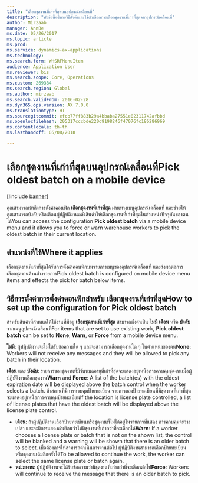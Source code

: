 ```yaml
---
title: "เลือกชุดงานที่เก่าที่สุดบนอุปกรณ์เคลื่อนที่"
description: "หัวข้อนี้อธิบายวิธีตั้งค่าและใช้ตัวเลือกการเลือกชุดงานที่เก่าที่สุดจากอุปกรณ์เคลื่อนที่"
author: Mirzaab
manager: AnnBe
ms.date: 05/26/2017
ms.topic: article
ms.prod: 
ms.service: dynamics-ax-applications
ms.technology: 
ms.search.form: WHSRFMenuItem
audience: Application User
ms.reviewer: bis
ms.search.scope: Core, Operations
ms.custom: 269384
ms.search.region: Global
ms.author: mirzaab
ms.search.validFrom: 2016-02-28
ms.dyn365.ops.version: AX 7.0.0
ms.translationtype: HT
ms.sourcegitcommit: efcb77ff883b29a4bbaba27551e02311742afbbd
ms.openlocfilehash: 205317cccbde220d9198246f47076fc186286969
ms.contentlocale: th-th
ms.lasthandoff: 05/08/2018

---
```


# <a name="pick-oldest-batch-on-a-mobile-device"></a><span data-ttu-id="82d02-103">เลือกชุดงานที่เก่าที่สุดบนอุปกรณ์เคลื่อนที่</span><span class="sxs-lookup"><span data-stu-id="82d02-103">Pick oldest batch on a mobile device</span></span>

[!include [banner](../includes/banner.md)]

<span data-ttu-id="82d02-104">คุณสามารถเข้าถึงการตั้งค่าคอนฟิก **เลือกชุดงานที่เก่าที่สุด** ผ่านทางเมนูอุปกรณ์เคลื่อนที่ และช่วยให้คุณสามารถบังคับหรือเตือนผู้ปฏิบัติงานคลังสินค้าให้เลือกชุดงานที่เก่าที่สุดในตำแหน่งปัจจุบันของตนได้</span><span class="sxs-lookup"><span data-stu-id="82d02-104">You can access the configuration **Pick oldest batch** via a mobile device menu and it allows you to force or warn warehouse workers to pick the oldest batch in their current location.</span></span>  

## <a name="where-it-applies"></a><span data-ttu-id="82d02-105">ตำแหน่งที่ใช้</span><span class="sxs-lookup"><span data-stu-id="82d02-105">Where it applies</span></span>
<span data-ttu-id="82d02-106">เลือกชุดงานที่เก่าที่สุดได้รับการตั้งค่าคอนฟิกบนรายการเมนูของอุปกรณ์เคลื่อนที่ และส่งผลต่อการเลือกชุดงานด้านล่างรายการ</span><span class="sxs-lookup"><span data-stu-id="82d02-106">Pick oldest batch is configured on mobile device menu items and effects the pick for batch below items.</span></span>

## <a name="how-to-set-up-the-configuration-for-pick-oldest-batch"></a><span data-ttu-id="82d02-107">วิธีการตั้งค่าการตั้งค่าคอนฟิกสำหรับ เลือกชุดงานที่เก่าที่สุด</span><span class="sxs-lookup"><span data-stu-id="82d02-107">How to set up the configuration for Pick oldest batch</span></span> 
<span data-ttu-id="82d02-108">สำหรับสินค้าที่กำหนดให้ใช้งานที่มีอยู่ **เลือกชุดงานที่เก่าที่สุด** สามารถตั้งค่าเป็น **ไม่มี** **เตือน** หรือ **บังคับ** จากเมนูอุปกรณ์เคลื่อนที่</span><span class="sxs-lookup"><span data-stu-id="82d02-108">For items that are set to use existing work, **Pick oldest batch** can be set to **None**, **Warn**, or **Force** from a mobile device menu.</span></span>

<span data-ttu-id="82d02-109">**ไม่มี**: ผู้ปฏิบัติงานจะไม่ได้รับข้อความใด ๆ และจะสามารถเลือกชุดงานใด ๆ ในตำแหน่งของตน</span><span class="sxs-lookup"><span data-stu-id="82d02-109">**None**: Workers will not receive any messages and they will be allowed to pick any batch in their location.</span></span>

<span data-ttu-id="82d02-110">**เตือน** และ **บังคับ**: รายการของชุดงานที่มีวันหมดอายุที่เก่าที่สุดจะแสดงอยู่เหนือการควบคุมชุดงานเมื่อผู้ปฏิบัติงานเลือกชุดงาน</span><span class="sxs-lookup"><span data-stu-id="82d02-110">**Warn** and **Force**:  A list of the batch(es) with the oldest expiration date will be displayed above the batch control when the worker selects a batch.</span></span> <span data-ttu-id="82d02-111">ถ้าสถานที่มีการควบคุมป้ายทะเบียน รายการของป้ายทะเบียนที่มีชุดงานที่เก่าที่สุดจะแสดงอยู่เหนือการควบคุมป้ายทะเบียน</span><span class="sxs-lookup"><span data-stu-id="82d02-111">If the location is license plate controlled, a list of license plates that have the oldest batch will be displayed above the license plate control.</span></span> 
-   <span data-ttu-id="82d02-112">**เตือน**: ถ้าผู้ปฏิบัติงานเลือกป้ายทะเบียนหรือชุดงานที่ไม่ได้อยู่ในรายการที่แสดง การควบคุมจะว่างเปล่า และจะมีการแสดงคำเตือนว่าไม่มีชุดงานที่เก่ากว่าที่จะเลือกได้</span><span class="sxs-lookup"><span data-stu-id="82d02-112">**Warn**: If a worker chooses a license plate or batch that is not on the shown list, the control will be blanked and a warning will be shown that there is an older batch to select.</span></span> <span data-ttu-id="82d02-113">เมื่อต้องการให้สามารถดำเนินการงานต่อไป ผู้ปฏิบัติงานสามารถเลือกป้ายทะเบียนหรือชุดงานเดิมอีกครั้งได้</span><span class="sxs-lookup"><span data-stu-id="82d02-113">To be allowed to continue the work, the worker can select the same license plate or batch again.</span></span>  
-   <span data-ttu-id="82d02-114">**หน่วยงาน**: ผู้ปฏิบัติงานจะได้รับข้อความว่ามีชุดงานที่เก่ากว่าที่จะเลือกต่อไป</span><span class="sxs-lookup"><span data-stu-id="82d02-114">**Force**: Workers will continue to receive the message that there is an older batch to pick.</span></span>

